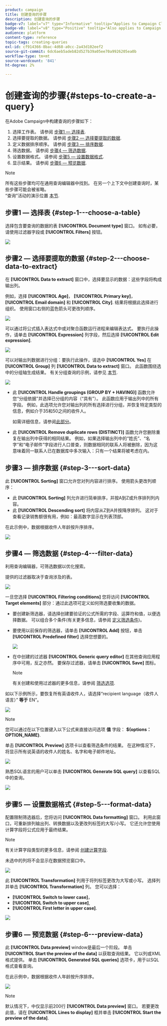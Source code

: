 ```yaml
---
product: campaign
title: 创建查询的步骤
description: 创建查询的步骤
badge-v7: label="v7" type="Informative" tooltip="Applies to Campaign Classic v7"
badge-v8: label="v8" type="Positive" tooltip="Also applies to Campaign v8"
audience: platform
content-type: reference
topic-tags: creating-queries
exl-id: cf914366-8bac-4d68-a0cc-2a43d102eef2
source-git-commit: 6dc6aeb5adeb82d527b39a05ee70a9926205ea0b
workflow-type: tm+mt
source-wordcount: '841'
ht-degree: 2%

---
```


# 创建查询的步骤{#steps-to-create-a-query}



在Adobe Campaign中构建查询的步骤如下：

1. 选择工作表。 请参阅 [步骤1 — 选择表](#step-1---choose-a-table).
1. 选择要提取的数据。 请参阅 [步骤2 — 选择要提取的数据](#step-2---choose-data-to-extract).
1. 定义数据排序顺序。 请参阅 [步骤3 — 排序数据](#step-3---sort-data).
1. 筛选数据。 请参阅 [步骤4 — 筛选数据](#step-4---filter-data).
1. 设置数据格式。 请参阅 [步骤5 — 设置数据格式](#step-5---format-data).
1. 显示结果。 请参阅 [步骤6 — 预览数据](#step-6---preview-data).

>[!NOTE]
>
>所有这些步骤均可在通用查询编辑器中找到。 在另一个上下文中创建查询时，某些步骤可能会被省略。\
>“查询”活动的演示位置 [本节](../../workflow/using/query.md).

## 步骤1 — 选择表 {#step-1---choose-a-table}

选择包含要查询的数据的表 **[!UICONTROL Document type]** 窗口。 如有必要，请使用过滤器字段或 **[!UICONTROL Filters]** 按钮。

![](assets/query_editor_nveau_21.png)

## 步骤2 — 选择要提取的数据 {#step-2---choose-data-to-extract}

在 **[!UICONTROL Data to extract]** 窗口中，选择要显示的数据：这些字段将构成输出列。

例如，选择 **[!UICONTROL Age]**， **[!UICONTROL Primary key]**， **[!UICONTROL Email domain]** 和 **[!UICONTROL City]**. 结果将根据此选择进行组织。 使用窗口右侧的蓝色箭头可更改列顺序。

![](assets/query_editor_nveau_01.png)

可以通过将公式插入表达式中或对聚合函数运行进程来编辑表达式。 要执行此操作，请单击 **[!UICONTROL Expression]** 列字段，然后选择 **[!UICONTROL Edit expression]**.

![](assets/query_editor_nveau_97.png)

可以对输出列数据进行分组：要执行此操作，请选中 **[!UICONTROL Yes]** 在 **[!UICONTROL Group]** 列 **[!UICONTROL Data to extract]** 窗口。 此函数围绕选中的分组轴生成结果。 有关分组查询的示例，请参见 [本节](../../workflow/using/querying-delivery-information.md).

![](assets/query_editor_nveau_56.png)

* 此 **[!UICONTROL Handle groupings (GROUP BY + HAVING)]** 函数允许您“分组依据”并选择已分组的内容（“具有”）。 此函数应用于输出列中的所有字段。 例如，此选项允许您对输出列的所有选择进行分组，并恢复特定类型的信息，例如介于35和50之间的收件人。

   如需详细信息，请参阅[此部分](../../workflow/using/querying-using-grouping-management.md)。

* 此 **[!UICONTROL Remove duplicate rows (DISTINCT)]** 函数允许您删除重复在输出列中获得的相同结果。 例如，如果选择输出列中的“姓氏”、“名字”和“电子邮件”字段进行人口普查，则数据相同的联系人将被删除，因为这意味着同一联系人已在数据库中多次输入：只有一个结果将被考虑在内。

## 步骤3 — 排序数据 {#step-3---sort-data}

此 **[!UICONTROL Sorting]** 窗口允许您对列内容进行排序。 使用箭头更改列顺序：

* 此 **[!UICONTROL Sorting]** 列允许进行简单排序，并按A到Z或升序排列列内容。
* 此 **[!UICONTROL Descending sort]** 将内容从Z到A并按降序排列。 这对于查看记录销售额很有用，例如：最高数字显示在列表顶部。

在此示例中，数据根据收件人年龄按升序排序。

![](assets/query_editor_nveau_57.png)

## 步骤4 — 筛选数据 {#step-4---filter-data}

利用查询编辑器，可筛选数据以优化搜索。

提供的过滤器取决于查询涉及的表。

![](assets/query_editor_nveau_09.png)

一旦您选择 **[!UICONTROL Filtering conditions]** 您将访问 **[!UICONTROL Target elements]** 部分：通过此选项可定义如何筛选要收集的数据。

* 要创建新筛选器，请选择创建要验证的公式所需的字段、运算符和值，以便选择数据。 可以组合多个条件(有关更多信息，请参阅 [定义筛选条件](../../platform/using/defining-filter-conditions.md))。
* 要使用以前保存的筛选器，请单击 **[!UICONTROL Add]** 按钮，单击 **[!UICONTROL Predefined filter]** 选择您想要的。

   ![](assets/query_editor_15.png)

* 在中创建的过滤器 **[!UICONTROL Generic query editor]** 在其他查询应用程序中可用，反之亦然。 要保存过滤器，请单击 **[!UICONTROL Save]** 图标。

   >[!NOTE]
   >
   >有关创建和使用过滤器的更多信息，请参阅 [筛选选项](../../platform/using/filtering-options.md).

如以下示例所示，要恢复所有英语收件人，请选择“recipient language（收件人语言）” **等于** EN”。

![](assets/query_editor_nveau_89.png)

>[!NOTE]
>
>您可以通过在以下位置键入以下公式来直接访问选项 **值** 字段： **$(options：OPTION_NAME)**.

单击 **[!UICONTROL Preview]** 选项卡以查看筛选条件的结果。 在这种情况下，将显示所有说英语的收件人的姓名、名字和电子邮件地址。

![](assets/query_editor_nveau_98.png)

熟悉SQL语言的用户可以单击 **[!UICONTROL Generate SQL query]** 以查看SQL中的查询。

![](assets/query_editor_nveau_99.png)

## 步骤5 — 设置数据格式 {#step-5---format-data}

配置限制筛选器后，您将访问 **[!UICONTROL Data formatting]** 窗口。 利用此窗口，可重新排列输出列、转换数据以及更改列标签的大写/小写。 它还允许您使用计算字段将公式应用于最终结果。

>[!NOTE]
>
>有关计算字段类型的更多信息，请参阅 [创建计算字段](../../platform/using/defining-filter-conditions.md#creating-calculated-fields).

未选中的列将不会显示在数据预览窗口中。

![](assets/query_editor_nveau_10.png)

此 **[!UICONTROL Transformation]** 列用于将列标签更改为大写或小写。 选择列并单击 **[!UICONTROL Transformation]** 列。 您可以选择：

* **[!UICONTROL Switch to lower case]**，
* **[!UICONTROL Switch to upper case]**,
* **[!UICONTROL First letter in upper case]**.

![](assets/query_editor_nveau_42.png)

## 步骤6 — 预览数据 {#step-6---preview-data}

此 **[!UICONTROL Data preview]** window是最后一个阶段。 单击 **[!UICONTROL Start the preview of the data]** 以获取查询结果。 它以列或XML格式提供。 单击 **[!UICONTROL Generated SQL queries]** 选项卡，用于以SQL格式查看查询。

在此示例中，数据根据收件人年龄按升序排序。

![](assets/query_editor_nveau_11.png)

>[!NOTE]
>
>默认情况下，中仅显示前200行 **[!UICONTROL Data preview]** 窗口。 若要更改此值，请在 **[!UICONTROL Lines to display]** 框并单击 **[!UICONTROL Start the preview of the data]**.

